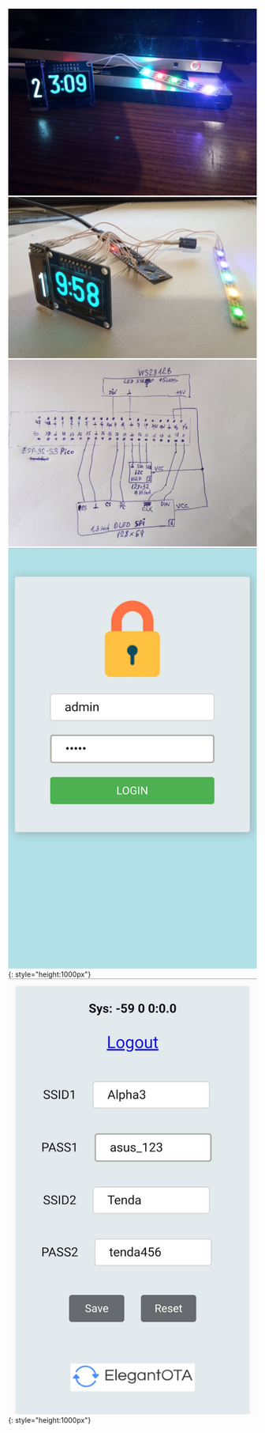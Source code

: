 ![Dysplay](/internet-clock1.jpg)
![Dysplay](/ESP32-S3-RGB-LED-TEST_411.jpg)
![Dysplay](/schematic-draft1.jpg)
![Dysplay](/scr-login.jpg){: style="height:1000px"} 
![Dysplay](/set-wifi.jpg){: style="height:1000px"}
